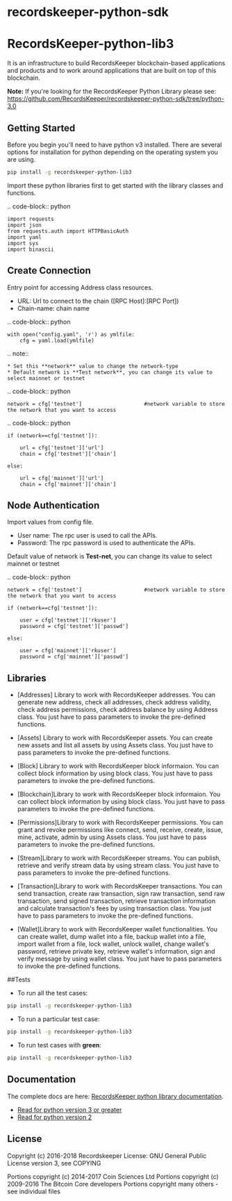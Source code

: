 # recordskeeper-python-sdk


RecordsKeeper-python-lib3 
=========================


It is an infrastructure to build RecordsKeeper blockchain-based applications and products and to work around applications that are built on top of this blockchain.

**Note:** If you're looking for the RecordsKeeper Python Library please see: https://github.com/RecordsKeeper/recordskeeper-python-sdk/tree/python-3.0


## Getting Started

Before you begin you'll need to have python v3 installed. There are several options for installation for python depending on the operating system you are using.


```bash
pip install -g recordskeeper-python-lib3
```

Import these python libraries first to get started with the library classes and functions.

.. code-block:: python

    import requests
    import json
    from requests.auth import HTTPBasicAuth
    import yaml
    import sys
    import binascii

Create Connection
-----------------

Entry point for accessing Address class resources.

* URL: Url to connect to the chain ([RPC Host]:[RPC Port])
* Chain-name: chain name

.. code-block:: python
    
    with open("config.yaml", 'r') as ymlfile:
        cfg = yaml.load(ymlfile)

.. note::
    
    * Set this **network** value to change the network-type
    * Default network is **Test network**, you can change its value to select mainnet or testnet

.. code-block:: python

    network = cfg['testnet']                    #network variable to store the network that you want to access


.. code-block:: python 

    if (network==cfg['testnet']):

        url = cfg['testnet']['url']
        chain = cfg['testnet']['chain']
        
    else:

        url = cfg['mainnet']['url']
        chain = cfg['mainnet']['chain']
    

Node Authentication
-------------------

Import values from config file.

* User name: The rpc user is used to call the APIs.
* Password: The rpc password is used to authenticate the APIs.

Default value of network is **Test-net**, you can change its value to select mainnet or testnet

.. code-block:: python
    
    network = cfg['testnet']                    #network variable to store the network that you want to access

    if (network==cfg['testnet']):

        user = cfg['testnet']['rkuser']
        password = cfg['testnet']['passwd']
        
    else:

        user = cfg['mainnet']['rkuser']
        password = cfg['mainnet']['passwd']


## Libraries

- [Addresses] Library to work with RecordsKeeper addresses. You can generate new address, check all addresses, check address validity, check address permissions, check address balance by using Address class. You just have to pass parameters to invoke the pre-defined functions.

- [Assets] Library to work with RecordsKeeper assets. You can create new assets and list all assets by using Assets class. You just have to pass parameters to invoke the pre-defined functions.

- [Block] Library to work with RecordsKeeper block informaion. You can collect block information by using block class. You just have to pass parameters to invoke the pre-defined functions.

- [Blockchain]Library to work with RecordsKeeper block informaion. You can collect block information by using block class. You just have to pass parameters to invoke the pre-defined functions.

- [Permissions]Library to work with RecordsKeeper permissions. You can grant and revoke permissions like connect, send, receive, create, issue, mine, activate, admin by using Assets class. You just have to pass parameters to invoke the pre-defined functions.

- [Stream]Library to work with RecordsKeeper streams. You can publish, retrieve and verify stream data by using stream class. You just have to pass parameters to invoke the pre-defined functions.

- [Transaction]Library to work with RecordsKeeper transactions. You can send transaction, create raw transaction, sign raw transaction, send raw transaction, send signed transaction, retrieve transaction information and calculate transaction's fees by using transaction class. You just have to pass parameters to invoke the pre-defined functions.

- [Wallet]Library to work with RecordsKeeper wallet functionalities. You can create wallet, dump wallet into a file, backup wallet into a file, import wallet from a file, lock wallet, unlock wallet, change wallet's password, retrieve private key, retrieve wallet's information, sign and verify message by using wallet class. You just have to pass parameters to invoke the pre-defined functions.


##Tests

- To run all the test cases:

```bash
pip install -g recordskeeper-python-lib3
```

- To run a particular test case:

```bash
pip install -g recordskeeper-python-lib3
```

- To run test cases with **green**:

```bash
pip install -g recordskeeper-python-lib3
```


## Documentation

The complete docs are here: [RecordsKeeper python library documentation](https://github.com/RecordsKeeper/recordskeeper-python-sdk/tree/python-3.0/docs/source).

- [Read for python version 3 or greater](https://github.com/RecordsKeeper/recordskeeper-python-sdk/tree/python-3.0/docs/source)
- [Read for python version 2](https://github.com/RecordsKeeper/recordskeeper-python-sdk/tree/master/docs)


## License

Copyright (c) 2016-2018 Recordskeeper 
License: GNU General Public License version 3, see COPYING

Portions copyright (c) 2014-2017 Coin Sciences Ltd
Portions copyright (c) 2009-2016 The Bitcoin Core developers
Portions copyright many others - see individual files